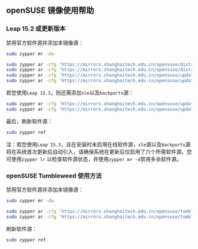 ## openSUSE 镜像使用帮助

### Leap 15.2 或更新版本

禁用官方软件源并添加本镜像源：

```bash
sudo zypper mr -da

sudo zypper ar -cfg 'https://mirrors.shanghaitech.edu.cn/opensuse/distribution/leap/$releasever/repo/oss/' shtu-oss
sudo zypper ar -cfg 'https://mirrors.shanghaitech.edu.cn/opensuse/distribution/leap/$releasever/repo/non-oss/' shtu-non-oss
sudo zypper ar -cfg 'https://mirrors.shanghaitech.edu.cn/opensuse/update/leap/$releasever/oss/' shtu-update
sudo zypper ar -cfg 'https://mirrors.shanghaitech.edu.cn/opensuse/update/leap/$releasever/non-oss/' shtu-update-non-oss
```

若您使用`Leap 15.3`，则还需添加`sle`以及`backports`源：

```bash
sudo zypper ar -cfg 'https://mirrors.shanghaitech.edu.cn/opensuse/update/leap/$releasever/sle/' shtu-sle-update
sudo zypper ar -cfg 'https://mirrors.shanghaitech.edu.cn/opensuse/update/leap/$releasever/backports/' shtu-backports-update
```

最后，刷新软件源：

```bash
sudo zypper ref
```

注：若您使用`Leap 15.3`，且在安装时未启用在线软件源，`sle`源以及`backports`源将在系统首次更新后自动引入，请确保系统在更新后仅启用了六个所需软件源。您可使用`zypper lr` 以检查软件源状态，并使用`zypper mr -d`禁用多余软件源。

### openSUSE Tumbleweed 使用方法

禁用官方软件源并添加本镜像源：

```bash
sudo zypper mr -da

sudo zypper ar -cfg 'https://mirrors.shanghaitech.edu.cn/opensuse/tumbleweed/repo/oss/' shtu-oss
sudo zypper ar -cfg 'https://mirrors.shanghaitech.edu.cn/opensuse/tumbleweed/repo/non-oss/' shtu-non-oss
```

刷新软件源：

```bash
sudo zypper ref
```